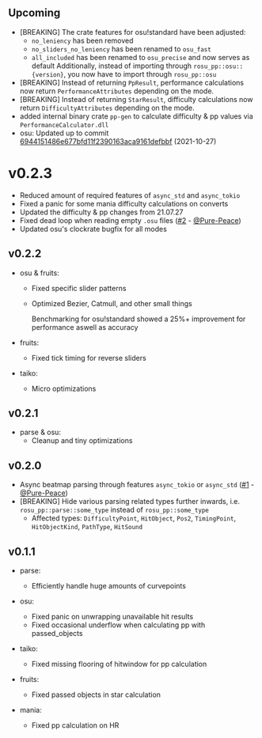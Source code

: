 ## Upcoming

- [BREAKING] The crate features for osu!standard have been adjusted:
  - `no_leniency` has been removed
  - `no_sliders_no_leniency` has been renamed to `osu_fast`
  - `all_included` has been renamed to `osu_precise` and now serves as default
  Additionally, instead of importing through `rosu_pp::osu::{version}`, you now have to import through `rosu_pp::osu`
- [BREAKING] Instead of returning `PpResult`, performance calculations now return `PerformanceAttributes` depending on the mode.
- [BREAKING] Instead of returning `StarResult`, difficulty calculations now return `DifficultyAttributes` depending on the mode.
- added internal binary crate `pp-gen` to calculate difficulty & pp values via `PerformanceCalculator.dll`
- osu: Updated up to commit [6944151486e677bfd11f2390163aca9161defbbf](https://github.com/ppy/osu/commit/6944151486e677bfd11f2390163aca9161defbbf) (2021-10-27)

# v0.2.3

- Reduced amount of required features of `async_std` and `async_tokio`
- Fixed a panic for some mania difficulty calculations on converts
- Updated the difficulty & pp changes from 21.07.27
- Fixed dead loop when reading empty `.osu` files ([#2] - [@Pure-Peace])
- Updated osu's clockrate bugfix for all modes

## v0.2.2

- osu & fruits:
  - Fixed specific slider patterns
  - Optimized Bezier, Catmull, and other small things

    Benchmarking for osu!standard showed a 25%+ improvement for performance aswell as accuracy

- fruits:
  - Fixed tick timing for reverse sliders

- taiko:
  - Micro optimizations

## v0.2.1

- parse & osu:
  - Cleanup and tiny optimizations

## v0.2.0

- Async beatmap parsing through features `async_tokio` or `async_std` ([#1] - [@Pure-Peace])
- [BREAKING] Hide various parsing related types further inwards, i.e. `rosu_pp::parse::some_type` instead of `rosu_pp::some_type`
  - Affected types: `DifficultyPoint`, `HitObject`, `Pos2`, `TimingPoint`, `HitObjectKind`, `PathType`, `HitSound`

## v0.1.1

- parse:
  - Efficiently handle huge amounts of curvepoints

- osu:
  - Fixed panic on unwrapping unavailable hit results
  - Fixed occasional underflow when calculating pp with passed_objects

- taiko:
  - Fixed missing flooring of hitwindow for pp calculation

- fruits:
  - Fixed passed objects in star calculation

- mania:
  - Fixed pp calculation on HR

[@Pure-Peace]: https://github.com/Pure-Peace

[#1]: https://github.com/MaxOhn/rosu-pp/pull/1
[#2]: https://github.com/MaxOhn/rosu-pp/pull/2
